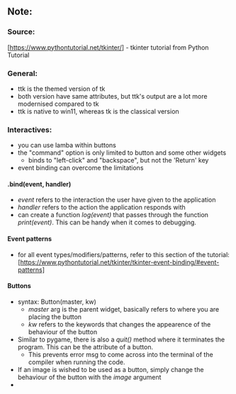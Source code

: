 ## Note:
### Source:
[https://www.pythontutorial.net/tkinter/] - tkinter tutorial from Python Tutorial
### General:
- ttk is the themed version of tk
- both version have same attributes, but ttk's output are a lot more modernised compared to tk
- ttk is native to win11, whereas tk is the classical version

### Interactives:
- you can use lamba within buttons
- the "command" option is only limited to button and some other widgets
    - binds to "left-click" and "backspace", but not the 'Return' key
- event binding can overcome the limitations
#### .bind(event, handler)
- *event* refers to the interaction the user have given to the application
- *handler* refers to the action the application responds with
- can create a function *log(event)* that passes through the function *print(event)*. This can be handy when it comes to debugging.
#### Event patterns
- for all event types/modifiers/patterns, refer to this section of the tutorial: [https://www.pythontutorial.net/tkinter/tkinter-event-binding/#event-patterns]
#### Buttons
- syntax: Button(master, kw)
    - *master* arg is the parent widget, basically refers to where you are placing the button
    - *kw* refers to the keywords that changes the appearence of the behaviour of the button
- Similar to pygame, there is also a *quit()* method where it terminates the program. This can be the attribute of a button.
    - This prevents error msg to come across into the terminal of the compiler when running the code.
- If an image is wished to be used as a button, simply change the behaviour of the button with the *image* argument
- 

